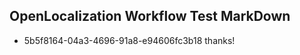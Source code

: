 ## OpenLocalization Workflow Test MarkDown
* 5b5f8164-04a3-4696-91a8-e94606fc3b18 thanks!

<!--HONumber=Aug16_HO5-->


